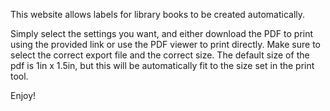 This website allows labels for library books to be created automatically.

Simply select the settings you want, and either download the PDF to print using the provided link or use the PDF viewer to print directly. Make sure to select the correct export file and the correct size. The default size of the pdf is 1in x 1.5in, but this will be automatically fit to the size set in the print tool. 

Enjoy!
